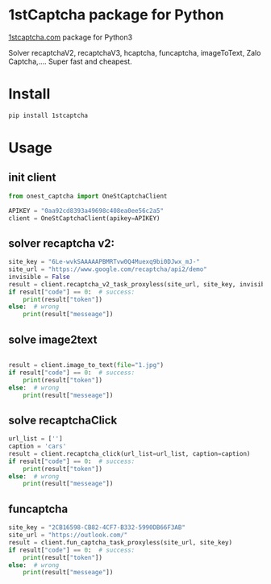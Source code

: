 1stCaptcha package for Python
=
[1stcaptcha.com](https://1stcaptcha.com) package for Python3

Solver recaptchaV2, recaptchaV3, hcaptcha, funcaptcha, imageToText, Zalo Captcha,.... Super fast and cheapest.

# Install

```bash
pip install 1stcaptcha
```

# Usage

## init client

```python
from onest_captcha import OneStCaptchaClient

APIKEY = "0aa92cd8393a49698c408ea0ee56c2a5"
client = OneStCaptchaClient(apikey=APIKEY)
```

## solver recaptcha v2:

```python
site_key = "6Le-wvkSAAAAAPBMRTvw0Q4Muexq9bi0DJwx_mJ-"
site_url = "https://www.google.com/recaptcha/api2/demo"
invisible = False
result = client.recaptcha_v2_task_proxyless(site_url, site_key, invisible=invisible)
if result["code"] == 0:  # success:
    print(result["token"])
else:  # wrong
    print(result["messeage"])
```

## solve image2text

```python

result = client.image_to_text(file="1.jpg")
if result["code"] == 0:  # success:
    print(result["token"])
else:  # wrong
    print(result["messeage"])
```

## solve recaptchaClick

```python
url_list = ['']
caption = 'cars'
result = client.recaptcha_click(url_list=url_list, caption=caption)
if result["code"] == 0:  # success:
    print(result["token"])
else:  # wrong
    print(result["messeage"])
```

## funcaptcha

```python
site_key = "2CB16598-CB82-4CF7-B332-5990DB66F3AB"
site_url = "https://outlook.com/"
result = client.fun_captcha_task_proxyless(site_url, site_key)
if result["code"] == 0:  # success:
    print(result["token"])
else:  # wrong
    print(result["messeage"])
```